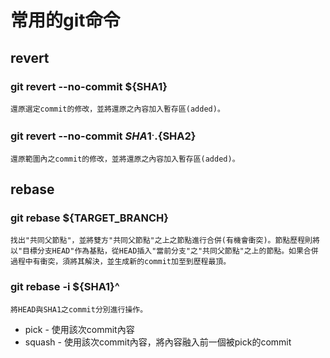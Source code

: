# 常用的git命令 #

## revert ##
### git revert --no-commit ${SHA1} ###
```
還原選定commit的修改，並將還原之內容加入暫存區(added)。
```
### git revert --no-commit ${SHA1}^..${SHA2} ###
```
還原範圍內之commit的修改，並將還原之內容加入暫存區(added)。
```

## rebase  ##
### git rebase ${TARGET_BRANCH} ###
```
找出"共同父節點"，並將雙方"共同父節點"之上之節點進行合併(有機會衝突)。節點歷程則將以"目標分支HEAD"作為基點，從HEAD插入"當前分支"之"共同父節點"之上的節點。如果合併過程中有衝突，須將其解決，並生成新的commit加至到歷程最頂。
```

### git rebase -i ${SHA1}^ ###
```
將HEAD與SHA1之commit分別進行操作。
```
* pick - 使用該次commit內容
* squash - 使用該次commit內容，將內容融入前一個被pick的commit


